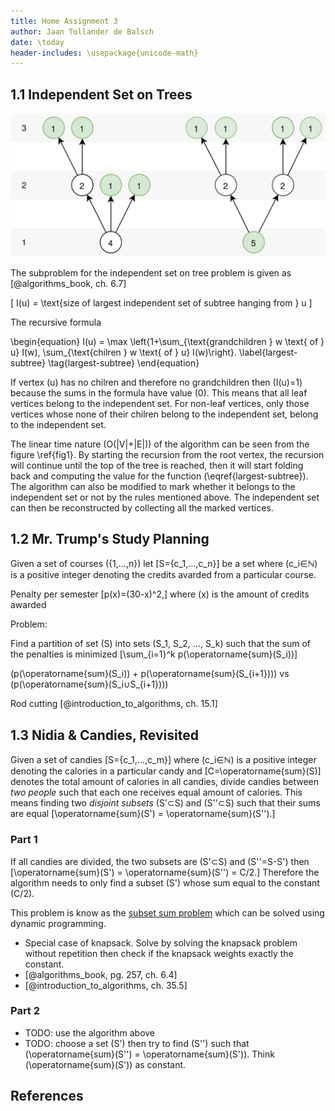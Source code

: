 ```yaml
---
title: Home Assignment 3
author: Jaan Tollander de Balsch
date: \today
header-includes: \usepackage{unicode-math}
---
```

## 1.1 Independent Set on Trees
![Two examples of independent sets on trees. The figure visualizes the depth of the tree, the values inside the vertices denote the value of the function \(I(u)\) for that vertex and the darkened vertices that belong to the independent set. \label{fig1}](figures/independent_set_on_trees.png)

The subproblem for the independent set on tree problem is given as [@algorithms_book, ch. 6.7]

\[
I(u) = \text{size of largest independent set of subtree hanging from } u
\]

The recursive formula

\begin{equation}
I(u) = \max \left\{1+\sum_{\text{grandchildren } w \text{ of } u} I(w), \sum_{\text{chilren } w \text{ of } u} I(w)\right\}.
\label{largest-subtree}
\tag{largest-subtree}
\end{equation}

If vertex \(u\) has no chilren and therefore no grandchildren then \(I(u)=1\) because the sums in the formula have value \(0\). This means that all leaf vertices belong to the independent set. For  non-leaf vertices, only those vertices whose none of their chilren belong to the independent set, belong to the independent set.

The linear time nature \(O(|V|+|E|)\) of the algorithm can be seen from the figure \ref{fig1}. By starting the recursion from the root vertex, the recursion will continue until the top of the tree is reached, then it will start folding back and computing the value for the function \(\eqref{largest-subtree}\). The algorithm can also be modified to mark whether it belongs to the independent set or not by the rules mentioned above. The independent set can then be reconstructed by collecting all the marked vertices.


## 1.2 Mr. Trump's Study Planning
Given a set of courses \(\{1,…,n\}\) let \[S=\{c_1,…,c_n\}\] be a set where \(c_i∈ℕ\) is a positive integer denoting the credits avarded from a particular course.

Penalty per semester \[p(x)=(30-x)^2,\] where \(x\) is the amount of credits awarded

Problem:

Find a partition of set \(S\) into sets \(S_1, S_2, …, S_k\) such that the sum of the penalties is minimized \[\sum_{i=1}^k p(\operatorname{sum}(S_i))\]

\(p(\operatorname{sum}(S_i)) + p(\operatorname{sum}(S_{i+1}))\) vs \(p(\operatorname{sum}(S_i∪S_{i+1}))\)

Rod cutting [@introduction_to_algorithms, ch. 15.1]


## 1.3 Nidia & Candies, Revisited
Given a set of candies \[S=\{c_1,…,c_m\}\] where \(c_i∈ℕ\) is a positive integer denoting the calories in a particular candy and \[C=\operatorname{sum}(S)\] denotes the total amount of calories in all candies, divide candies between *two people* such that each one receives equal amount of calories. This means finding two *disjoint subsets* \(S'⊂S\) and \(S''⊂S\) such that their sums are equal \[\operatorname{sum}(S') = \operatorname{sum}(S'').\]

### Part 1
If all candies are divided, the two subsets are  \(S'⊂S\) and \(S''=S-S'\) then \[\operatorname{sum}(S') = \operatorname{sum}(S'') = C/2.\] Therefore the algorithm needs to only find a subset \(S'\) whose sum equal to the constant \(C/2\).

This problem is know as the [subset sum problem](https://en.wikipedia.org/wiki/Subset_sum_problem) which can be solved using dynamic programming.

- Special case of knapsack. Solve by solving the knapsack problem without repetition then check if the knapsack weights exactly the constant.
- [@algorithms_book, pg. 257, ch. 6.4]
- [@introduction_to_algorithms, ch. 35.5]

### Part 2
- TODO: use the algorithm above
- TODO: choose a set \(S'\) then try to find \(S''\) such that \(\operatorname{sum}(S'') = \operatorname{sum}(S')\). Think \(\operatorname{sum}(S')\) as constant.



## References
